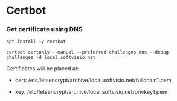 # Certbot

### Get certificate using DNS

```shell
apt install -y certbot
```

```shell
certbot certonly --manual --preferred-challenges dns --debug-challenges -d local.softvisio.net
```

Certificates will be placed at:

-   cert: /etc/letsencrypt/archive/local.softvisio.net/fullchain1.pem

-   key: /etc/letsencrypt/archive/local.softvisio.net/privkey1.pem

